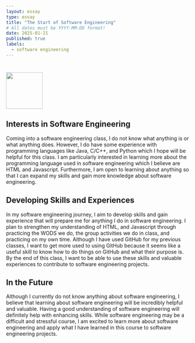 ```yaml
---
layout: essay
type: essay
title: "The Start of Software Engineering" 
# All dates must be YYYY-MM-DD format!
date: 2025-01-21
published: true
labels:
  - software engineering 
---
```


# <img width="100px"  src="software.jpg" >

## Interests in Software Engineering

Coming into a software engineering class, I do not know what anything is or what anything does. However, I do have some experience with programming languages like Java, C/C++, and Python which I hope will be helpful for this class. I am particularly interested in learning more about the programming language used in software engineering which I believe are HTML and Javascript. Furthermore, I am open to learning about anything so that I can expand my skills and gain more knowledge about software engineering. 

## Developing Skills and Experiences 

In my software engineering journey, I aim to develop skills and gain experience that will prepare me for anything I do in software engineering. I plan to strengthen my understanding of HTML, and Javascript through practicing the WODS we do, the group activities we do in class, and practicing on my own time. Although I have used GitHub for my previous classes, I want to get more used to using GitHub because it seems like a useful skill to know how to do things on GitHub and what their purpose is. By the end of this class, I want to be able to use these skills and valuable experiences to contribute to software engineering projects. 

## In the Future

Although I currently do not know anything about software engineering, I believe that learning about software engineering will be incredibly helpful and valuable. Having a good understanding of software engineering will definitely help with enhancing skills. While software engineering may be a difficult and stressful course, I am excited to learn more about software engineering and apply what I have learned in this course to software engineering projects.

